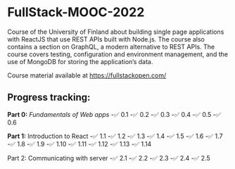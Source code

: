 # FullStack-MOOC-2022
Course of the University of Finland about building single page applications with ReactJS that use REST APIs built with Node.js. The course also contains a section on GraphQL, a modern alternative to REST APIs.
The course covers testing, configuration and environment management, and the use of MongoDB for storing the application’s data.

Course material available at https://fullstackopen.com/

## Progress tracking:

**Part 0:** _Fundamentals of Web apps_
 -✅ 0.1 
 -✅ 0.2
 -✅ 0.3
 -✅ 0.4
 -✅ 0.5
 -✅ 0.6

**Part 1:** Introduction to React
 -✅ 1.1
 -✅ 1.2
 -✅ 1.3
 -✅ 1.4
 -✅ 1.5
 -✅ 1.6
 -✅ 1.7
 -✅ 1.8
 -✅ 1.9
 -✅ 1.10
 -✅ 1.11
 -✅ 1.12
 -✅ 1.13
 -✅ 1.14

 Part 2: Communicating with server
 -✅ 2.1
 -✅ 2.2
 -✅ 2.3
 -✅ 2.4
 -✅ 2.5

